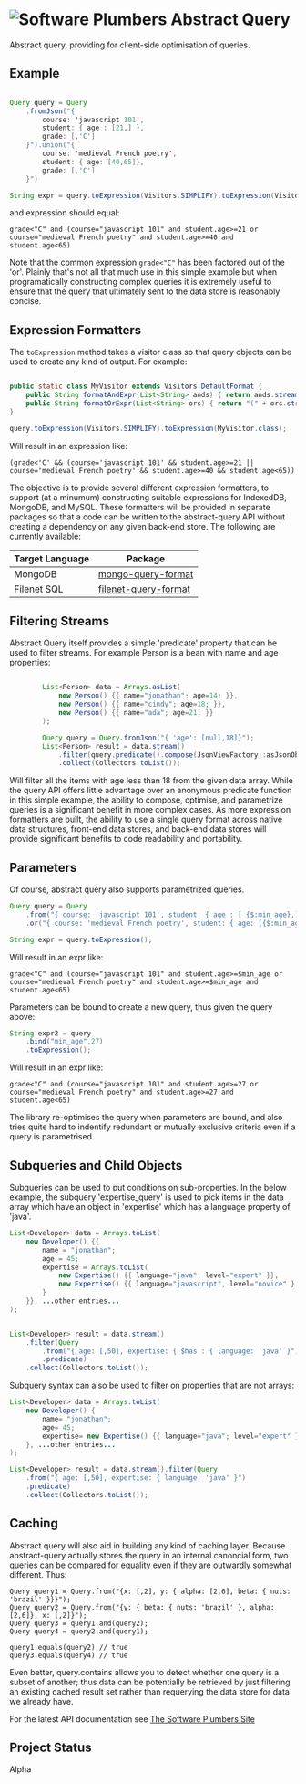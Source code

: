 # ![Software Plumbers](http://docs.softwareplumbers.com/common/img/SquareIdent-160.png) Abstract Query

Abstract query, providing for client-side optimisation of queries.

## Example

```java

Query query = Query
	.fromJson("{ 
		course: 'javascript 101', 
		student: { age : [21,] }, 
		grade: [,'C']
	}").union("{ 
		course: 'medieval French poetry', 
		student: { age: [40,65]}, 
		grade: [,'C']
	}")

String expr = query.toExpression(Visitors.SIMPLIFY).toExpression(Visitors.DEFAULT);
```

and expression should equal:

`grade<"C" and (course="javascript 101" and student.age>=21 or course="medieval French poetry" and student.age>=40 and student.age<65)`

Note that the common expression `grade<"C"` has been factored out of the 'or'. Plainly that's not all that much use in this simple example but when programatically constructing complex queries it is extremely useful to ensure that the query that ultimately sent to the data store is reasonably concise.

## Expression Formatters

The `toExpression` method takes a visitor class so that query objects can be used to create any kind of output. For example:

```java

public static class MyVisitor extends Visitors.DefaultFormat {
    public String formatAndExpr(List<String> ands) { return ands.stream().collect(Collectors.joining(" && ")); }
    public String formatOrExpr(List<String> ors) { return "(" + ors.stream().collect(Collectors.joining(" || ")) + ")"; }
}

query.toExpression(Visitors.SIMPLIFY).toExpression(MyVisitor.class);
```

Will result in an expression like: 

`(grade<'C' && (course='javascript 101' && student.age>=21 || course='medieval French poetry' && student.age>=40 && student.age<65))`

The objective is to provide several different expression formatters, to support (at a minumum) constructing suitable expressions for 
IndexedDB, MongoDB, and MySQL. These formatters will be provided in separate packages so that a code can be written to the abstract-query API 
without creating a dependency on any given back-end store. The following are currently available:

| Target Language | Package |
|-----------------|---------|
| MongoDB         | [mongo-query-format](https://projects.softwareplumbers.com/common-java/mongo-query-format) |
| Filenet SQL     | [filenet-query-format](https://projects.softwareplumbers.com/common-java/filenet-query-format-java) |

## Filtering Streams

Abstract Query itself provides a simple 'predicate' property that can be used to filter streams. For example Person is a bean with name and age properties:

```java

        List<Person> data = Arrays.asList( 
            new Person() {{ name="jonathan"; age=14; }}, 
            new Person() {{ name="cindy"; age=18; }}, 
            new Person() {{ name="ada"; age=21; }} 
        );

        Query query = Query.fromJson("{ 'age': [null,18]}");
        List<Person> result = data.stream()
            .filter(query.predicate().compose(JsonViewFactory::asJsonObject))
            .collect(Collectors.toList());
```

Will filter all the items with age less than 18 from the given data array. While the query API offers
little advantage over an anonymous predicate function in this simple example, the ability to compose, 
optimise, and parametrize queries is a significant benefit in more complex cases. As more expression 
formatters are built, the ability to use a single query format across native data structures, front-end 
data stores, and back-end data stores will provide significant benefits to code readability and portability.

## Parameters

Of course, abstract query also supports parametrized queries.

```java
Query query = Query
    .from("{ course: 'javascript 101', student: { age : [ {$:min_age},] }, grade: [,'C']}")
    .or("{ course: 'medieval French poetry', student: { age: [{$:min_age}, 65]}, grade: [,'C']}")

String expr = query.toExpression();
```

Will result in an expr like:

`grade<"C" and (course="javascript 101" and student.age>=$min_age or course="medieval French poetry" and student.age>=$min_age and student.age<65)`

Parameters can be bound to create a new query, thus given the query above:

```java
String expr2 = query
	.bind("min_age",27)
	.toExpression();
```

Will result in an expr like:

`grade<"C" and (course="javascript 101" and student.age>=27 or course="medieval French poetry" and student.age>=27 and student.age<65)`

The library re-optimises the query when parameters are bound, and also tries quite hard to indentify redundant or mutually exclusive criteria even if a query is parametrised.

## Subqueries and Child Objects

Subqueries can be used to put conditions on sub-properties. In the below example, the subquery 'expertise_query' is used to pick items in the data array which have an object in 'expertise' which has a language property of 'java'. 

```java
List<Developer> data = Arrays.toList( 
    new Developer() {{ 	
        name = "jonathan";
    	age = 45;
    	expertise = Arrays.toList( 
    		new Expertise() {{ language="java", level="expert" }}, 
    		new Expertise() {{ language="javascript", level="novice" }
    	}
    }}, ...other entries...
);


List<Developer> result = data.stream()
    .filter(Query
	    .from("{ age: [,50], expertise: { $has : { language: 'java' }")
	    .predicate)
    .collect(Collectors.toList());
```

Subquery syntax can also be used to filter on properties that are not arrays:

```java
List<Developer> data = Arrays.toList( 
    new Developer() { 	
        name= "jonathan";
    	age= 45;
    	expertise= new Expertise() {{ language="java"; level="expert" }}
    }, ...other entries...
);

List<Developer> result = data.stream().filter(Query
	.from("{ age: [,50], expertise: { language: 'java' }")
	.predicate)
    .collect(Collectors.toList());
```

## Caching

Abstract query will also aid in building any kind of caching layer. Because abstract-query actually stores the query in an internal canoncial form, two queries can be compared for equality even if they are outwardly somewhat different. Thus:

```javas
Query query1 = Query.from("{x: [,2], y: { alpha: [2,6], beta: { nuts: 'brazil' }}}");
Query query2 = Query.from("{y: { beta: { nuts: 'brazil' }, alpha: [2,6]}, x: [,2]}");
Query query3 = query1.and(query2);
Query query4 = query2.and(query1);

query1.equals(query2) // true
query3.equals(query4) // true
```

Even better, query.contains allows you to detect whether one query is a subset of another; thus data can be potentially be retrieved by just filtering an existing cached result set rather than requerying the data store for data we already have.

For the latest API documentation see [The Software Plumbers Site](http://docs.softwareplumbers.com/abstract-query/master)

## Project Status

Alpha
